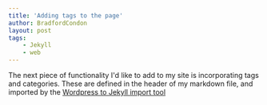 ```yaml
---
title: 'Adding tags to the page'
author: BradfordCondon
layout: post
tags:
	- Jekyll
	- web
---
```


The next piece of functionality I'd like to add to my site is incorporating tags and categories.  These are defined in the header of my markdown file, and imported by the [Wordpress to Jekyll import tool]()